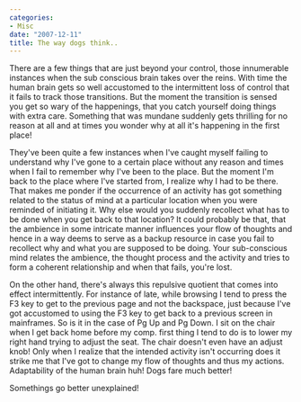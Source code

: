 ```yaml
---
categories:
- Misc
date: "2007-12-11"
title: The way dogs think..
---
```


There are a few things that are just beyond your control, those innumerable instances when the sub conscious brain takes over the reins. With time the human brain gets so well accustomed to the intermittent loss of control that it fails to track those transitions. But the moment the transition is sensed you get so wary of the happenings, that you catch yourself doing things with extra care. Something that was mundane suddenly gets thrilling for no reason at all and at times you wonder why at all it's happening in the first place!

They've been quite a few instances when I've caught myself failing to understand why I've gone to a certain place without any reason and times when I fail to remember why I've been to the place. But the moment I'm back to the place where I've started from, I realize why I had to be there. That makes me ponder if the occurrence of an activity has got something related to the status of mind at a particular location when you were reminded of initiating it. Why else would you suddenly recollect what has to be done when you get back to that location? It could probably be that, that the ambience in some intricate manner influences your flow of thoughts and hence in a way deems to serve as a backup resource in case you fail to recollect why and what you are supposed to be doing. Your sub-conscious mind relates the ambience, the thought process and the activity and tries to form a coherent relationship and when that fails, you're lost.

On the other hand, there's always this repulsive quotient that comes into effect intermittently. For instance of late, while browsing I tend to press the F3 key to get to the previous page and not the backspace, just because I've got accustomed to using the F3 key to get back to a previous screen in mainframes. So is it in the case of Pg Up and Pg Down. I sit on the chair when I get back home before my comp. first thing I tend to do is to lower my right hand trying to adjust the seat. The chair doesn't even have an adjust knob! Only when I realize that the intended activity isn't occurring does it strike me that I've got to change my flow of thoughts and thus my actions. Adaptability of the human brain huh! Dogs fare much better!

Somethings go better unexplained!
